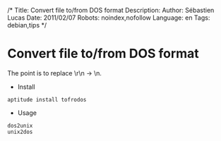 /*
Title: Convert file to/from DOS format
Description: 
Author: Sébastien Lucas
Date: 2011/02/07
Robots: noindex,nofollow
Language: en
Tags: debian,tips
*/
# Convert file to/from DOS format

The point is to replace \r\n -> \n.

*	Install

```
aptitude install tofrodos
```

*	Usage

```
dos2unix
unix2dos
```






